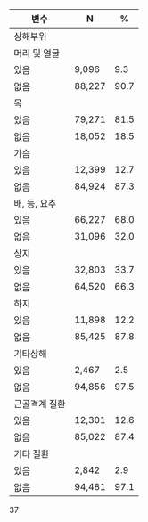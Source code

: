 | 변수 | N | % |
|---|---|---|
| 상해부위 | | |
| 머리 및 얼굴 | | |
| 있음 | 9,096 | 9.3 |
| 없음 | 88,227 | 90.7 |
| 목 | | |
| 있음 | 79,271 | 81.5 |
| 없음 | 18,052 | 18.5 |
| 가슴 | | |
| 있음 | 12,399 | 12.7 |
| 없음 | 84,924 | 87.3 |
| 배, 등, 요추 | | |
| 있음 | 66,227 | 68.0 |
| 없음 | 31,096 | 32.0 |
| 상지 | | |
| 있음 | 32,803 | 33.7 |
| 없음 | 64,520 | 66.3 |
| 하지 | | |
| 있음 | 11,898 | 12.2 |
| 없음 | 85,425 | 87.8 |
| 기타상해 | | |
| 있음 | 2,467 | 2.5 |
| 없음 | 94,856 | 97.5 |
| 근골격계 질환 | | |
| 있음 | 12,301 | 12.6 |
| 없음 | 85,022 | 87.4 |
| 기타 질환 | | |
| 있음 | 2,842 | 2.9 |
| 없음 | 94,481 | 97.1 |
<PAGE>37